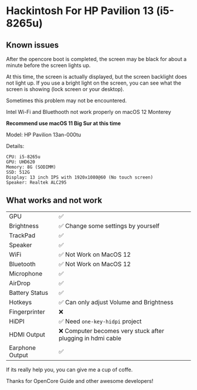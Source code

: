 # Hackintosh For HP  Pavilion 13 (i5-8265u)

## Known issues
After the opencore boot is completed, the screen may be black for about a minute before the screen lights up.

At this time, the screen is actually displayed, but the screen backlight does not light up. If you use a bright light on the screen, you can see what the screen is showing (lock screen or  your desktop).

Sometimes this problem may not be encountered.

Intel Wi-Fi and Bluethooth not work properly on macOS 12 Monterey

<b>Recommend use macOS 11 Big Sur at this time </b>


Model: HP Pavilion 13an-000tu
<p></p>

Details:
```
CPU: i5-8265u
GPU: UHD620
Memory: 8G (SODIMM)
SSD: 512G
Display: 13 inch IPS with 1920x1080@60 (No touch screen)
Speaker: Realtek ALC295

```


## What works and not work
|                 |                                                            |
| --------------- | ---------------------------------------------------------- |
| GPU             | ✅                                                          |
| Brightness      | ✅  Change some settings by yourself                        |
| TrackPad        | ✅                                                          |
| Speaker         | ✅                                                          |
| WiFi            | ✅  Not Work on MacOS 12                                     |
| Bluetooth       | ✅  Not Work on MacOS 12                                    |
| Microphone      | ✅                                                          |
| AirDrop         | ✅                                                          | 
| Battery Status  | ✅                                                          | 
| Hotkeys         | ✅    Can only adjust Volume and Brightness                 |
| Fingerprinter   | ❌                                                          |
| HiDPI           | ✅ Need `one-key-hidpi` project                             |
| HDMI Output     | ❌ Computer becomes very stuck after plugging in hdmi cable |
| Earphone Output | ✅                                                          |



If its really help you, you can give me a cup of coffe.

Thanks for OpenCore Guide and other awesome developers!
